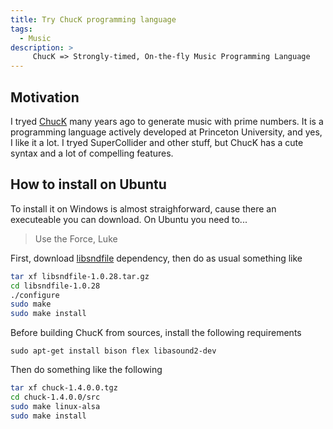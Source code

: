 ```yaml
---
title: Try ChucK programming language
tags:
  - Music
description: >
     ChucK => Strongly-timed, On-the-fly Music Programming Language
---
```


## Motivation

I tryed [ChucK](https://chuck.cs.princeton.edu/) many years ago to generate music with prime numbers.
It is a programming language actively developed at Princeton University, and yes, I like it a lot. I tryed SuperCollider and other stuff, but ChucK has a cute syntax and a lot of compelling features.

## How to install on Ubuntu

To install it on Windows is almost straighforward, cause there an executeable you can download. On Ubuntu you need to...

> Use the Force, Luke

First, download [libsndfile](http://www.mega-nerd.com/libsndfile) dependency, then do as usual something like

```bash
tar xf libsndfile-1.0.28.tar.gz
cd libsndfile-1.0.28
./configure
sudo make
sudo make install
```

Before building ChucK from sources, install the following requirements

```
sudo apt-get install bison flex libasound2-dev
```

Then do something like the following

```bash
tar xf chuck-1.4.0.0.tgz
cd chuck-1.4.0.0/src
sudo make linux-alsa
sudo make install
```

